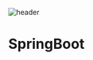 ![header](https://capsule-render.vercel.app/api?type=wave&color=gradient&height=200&section=header&text=인테리어%20추천서비스&fontAlign=50&fontAlignY=70&fontSize=90&fontColor=000000)

# SpringBoot
